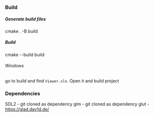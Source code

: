 ### Build 

##### Generate build files
cmake . -B build 

##### Build
cmake --build build

###### Windows
go to build and find ```Viewer.sln```. Open it and build project

### Dependencies 

SDL2 - git cloned as dependency
glm - git cloned as dependency
glut - https://glad.dav1d.de/